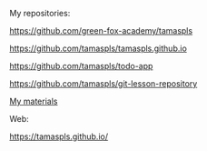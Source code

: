 My repositories:

https://github.com/green-fox-academy/tamaspls

https://github.com/tamaspls/tamaspls.github.io

https://github.com/tamaspls/todo-app

https://github.com/tamaspls/git-lesson-repository

[My materials](https://github.com/green-fox-academy/seadog-syllabus)

Web:

https://tamaspls.github.io/
